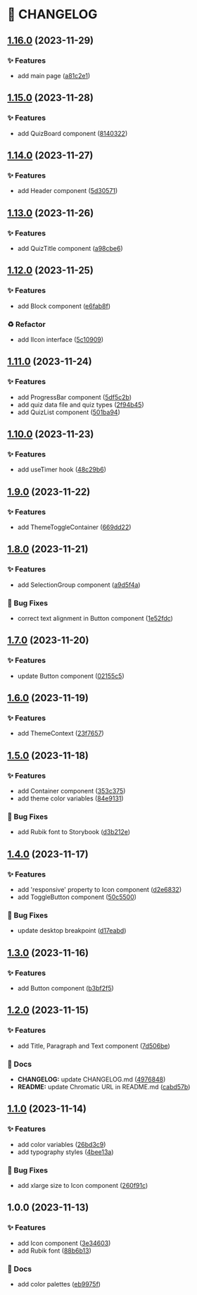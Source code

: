 # 🚦 CHANGELOG

## [1.16.0](https://github.com/HanSeongLee/frontend-quiz-app/compare/v1.15.0...v1.16.0) (2023-11-29)


### ✨ Features

* add main page ([a81c2e1](https://github.com/HanSeongLee/frontend-quiz-app/commit/a81c2e1b42ac7232785314a8e73c9318d6f8049c))

## [1.15.0](https://github.com/HanSeongLee/frontend-quiz-app/compare/v1.14.0...v1.15.0) (2023-11-28)


### ✨ Features

* add QuizBoard component ([8140322](https://github.com/HanSeongLee/frontend-quiz-app/commit/8140322fc68f8b1a15093ffa0c857e60028c77f7))

## [1.14.0](https://github.com/HanSeongLee/frontend-quiz-app/compare/v1.13.0...v1.14.0) (2023-11-27)


### ✨ Features

* add Header component ([5d30571](https://github.com/HanSeongLee/frontend-quiz-app/commit/5d30571eef7a8fc03c6d3d0cb8ce3eed6ed845af))

## [1.13.0](https://github.com/HanSeongLee/frontend-quiz-app/compare/v1.12.0...v1.13.0) (2023-11-26)


### ✨ Features

* add QuizTitle component ([a98cbe6](https://github.com/HanSeongLee/frontend-quiz-app/commit/a98cbe689dd5f01b202bd87de9d34aa3d7ecc697))

## [1.12.0](https://github.com/HanSeongLee/frontend-quiz-app/compare/v1.11.0...v1.12.0) (2023-11-25)


### ✨ Features

* add Block component ([e6fab8f](https://github.com/HanSeongLee/frontend-quiz-app/commit/e6fab8f43739824fa753236f7c3ae1fcbc9ccfe7))


### ♻️ Refactor

* add IIcon interface ([5c10909](https://github.com/HanSeongLee/frontend-quiz-app/commit/5c109091f4643edff9cf4a33ad655fb6466b1ca9))

## [1.11.0](https://github.com/HanSeongLee/frontend-quiz-app/compare/v1.10.0...v1.11.0) (2023-11-24)


### ✨ Features

* add ProgressBar component ([5df5c2b](https://github.com/HanSeongLee/frontend-quiz-app/commit/5df5c2bcd18898e77a07287658af1adbc9c004a7))
* add quiz data file and quiz types ([2f94b45](https://github.com/HanSeongLee/frontend-quiz-app/commit/2f94b450acd2d2491548c5f9f8c9ab9d6a3c92f8))
* add QuizList component ([501ba94](https://github.com/HanSeongLee/frontend-quiz-app/commit/501ba9412451fbc99197121420026878fcd86a15))

## [1.10.0](https://github.com/HanSeongLee/frontend-quiz-app/compare/v1.9.0...v1.10.0) (2023-11-23)


### ✨ Features

* add useTimer hook ([48c29b6](https://github.com/HanSeongLee/frontend-quiz-app/commit/48c29b6c592f8b4b6d2a0a90fc5a665518c70653))

## [1.9.0](https://github.com/HanSeongLee/frontend-quiz-app/compare/v1.8.0...v1.9.0) (2023-11-22)


### ✨ Features

* add ThemeToggleContainer ([669dd22](https://github.com/HanSeongLee/frontend-quiz-app/commit/669dd2260dd8071882875184b8af12b0cb1698e0))

## [1.8.0](https://github.com/HanSeongLee/frontend-quiz-app/compare/v1.7.0...v1.8.0) (2023-11-21)


### ✨ Features

* add SelectionGroup component ([a9d5f4a](https://github.com/HanSeongLee/frontend-quiz-app/commit/a9d5f4a5973246655cf1b77981b0214075eb8596))


### 🐛 Bug Fixes

* correct text alignment in Button component ([1e52fdc](https://github.com/HanSeongLee/frontend-quiz-app/commit/1e52fdc14bbadfed548179ed2706c43e2bd384db))

## [1.7.0](https://github.com/HanSeongLee/frontend-quiz-app/compare/v1.6.0...v1.7.0) (2023-11-20)


### ✨ Features

* update Button component ([02155c5](https://github.com/HanSeongLee/frontend-quiz-app/commit/02155c5504622b8fb53013aef3d530b32f8c85b0))

## [1.6.0](https://github.com/HanSeongLee/frontend-quiz-app/compare/v1.5.0...v1.6.0) (2023-11-19)


### ✨ Features

* add ThemeContext ([23f7657](https://github.com/HanSeongLee/frontend-quiz-app/commit/23f765752ad39bc7548be2e45f48b2a832f9205b))

## [1.5.0](https://github.com/HanSeongLee/frontend-quiz-app/compare/v1.4.0...v1.5.0) (2023-11-18)


### ✨ Features

* add Container component ([353c375](https://github.com/HanSeongLee/frontend-quiz-app/commit/353c37501aa82e4efb69f015aa72fc8608aac260))
* add theme color variables ([84e9131](https://github.com/HanSeongLee/frontend-quiz-app/commit/84e9131cd7d3f55d1e23e1141bceea545c6c95fe))


### 🐛 Bug Fixes

* add Rubik font to Storybook ([d3b212e](https://github.com/HanSeongLee/frontend-quiz-app/commit/d3b212ea4878bedc564b99811ccefbb02508b243))

## [1.4.0](https://github.com/HanSeongLee/frontend-quiz-app/compare/v1.3.0...v1.4.0) (2023-11-17)


### ✨ Features

* add 'responsive' property to Icon component ([d2e6832](https://github.com/HanSeongLee/frontend-quiz-app/commit/d2e6832db7bf751ca294ded0cd839f9dd84ba812))
* add ToggleButton component ([50c5500](https://github.com/HanSeongLee/frontend-quiz-app/commit/50c5500d4a7307f6d7bf2eaf2d8e604bc6fa0d5e))


### 🐛 Bug Fixes

* update desktop breakpoint ([d17eabd](https://github.com/HanSeongLee/frontend-quiz-app/commit/d17eabdc1f9907e2c82016ddb5a843fac362ca9d))

## [1.3.0](https://github.com/HanSeongLee/frontend-quiz-app/compare/v1.2.0...v1.3.0) (2023-11-16)


### ✨ Features

* add Button component ([b3bf2f5](https://github.com/HanSeongLee/frontend-quiz-app/commit/b3bf2f59f61635402acab30743934f10b392447b))

## [1.2.0](https://github.com/HanSeongLee/frontend-quiz-app/compare/v1.1.0...v1.2.0) (2023-11-15)


### ✨ Features

* add Title, Paragraph and Text component ([7d506be](https://github.com/HanSeongLee/frontend-quiz-app/commit/7d506bea939b7c59a7f6424e41f73353bc05de32))


### 📝 Docs

* **CHANGELOG:** update CHANGELOG.md ([4976848](https://github.com/HanSeongLee/frontend-quiz-app/commit/49768483e8d81af6a50cde49d7c565e12aee1155))
* **README:** update Chromatic URL in README.md ([cabd57b](https://github.com/HanSeongLee/frontend-quiz-app/commit/cabd57b4eb32b6da55bca544775d87504fc17cac))

## [1.1.0](https://github.com/HanSeongLee/frontend-quiz-app/compare/v1.0.0...v1.1.0) (2023-11-14)


### ✨ Features

* add color variables ([26bd3c9](https://github.com/HanSeongLee/frontend-quiz-app/commit/26bd3c9ec1e747859ad8514703f07a0335704469))
* add typography styles ([4bee13a](https://github.com/HanSeongLee/frontend-quiz-app/commit/4bee13acea787e9a44b0e2abeddf0b2558b53e15))


### 🐛 Bug Fixes

* add xlarge size to Icon component ([260f91c](https://github.com/HanSeongLee/frontend-quiz-app/commit/260f91c9b71cef2ee60bf1c89717a899c6db00c1))

## 1.0.0 (2023-11-13)


### ✨ Features

* add Icon component ([3e34603](https://github.com/HanSeongLee/frontend-quiz-app/commit/3e34603a4daafffc191c61f687bc81f3f8482231))
* add Rubik font ([88b6b13](https://github.com/HanSeongLee/frontend-quiz-app/commit/88b6b133a6c9bf178148e67e1438dd04cd0a30b3))


### 📝 Docs

* add color palettes ([eb9975f](https://github.com/HanSeongLee/frontend-quiz-app/commit/eb9975f3b0305f4cbdc351c9b5e8b9634bd32e24))
